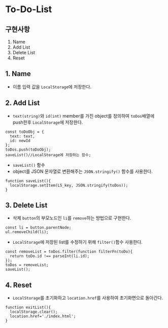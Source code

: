 # To-Do-List

## 구현사항
1. Name
2. Add List
3. Delete List
4. Reset

## 1. Name
- 이름 입력 값을 `LocalStorage`에 저장한다.

## 2. Add List
- `text(string)`와 `id(int)` member를 가진 object를 정의하여 `toDos`배열에 push한후 `LocalStorage`에 저장한다.
```
const toDoObj = {
  text: text,
  id: newId
};
toDos.push(toDoObj);
saveList()//LocalStorage에 저장하는 함수;
```
- `saveList()` 함수
- object를 JSON 문자열로 변환해주는 `JSON.stringify()` 함수를 사용한다.
```
function saveList(){
  localStorage.setItem(LS_key, JSON.stringify(toDos));
}
```

## 3. Delete List
- 삭제 `button`의 부모노드인 `li`를 `remove`하는 방법으로 구현한다.
```
const li = button.parentNode;
ul.removeChild(li);
```
- `LocalStorage`에 저장된 list를 수정하기 위해 `filter()`함수 사용한다.
```
const removeList = toDos.filter(function filterFn(toDo){
  return toDo.id !== parseInt(li.id);
});
toDos = removeList;
saveList();
```

## 4. Reset
- `LocalStorage`를 초기화하고 `location.href`를 사용하여 초기화면으로 돌아간다.
```
function exitList(){
  localStorage.clear();
  location.href='./index.html';
}
```
